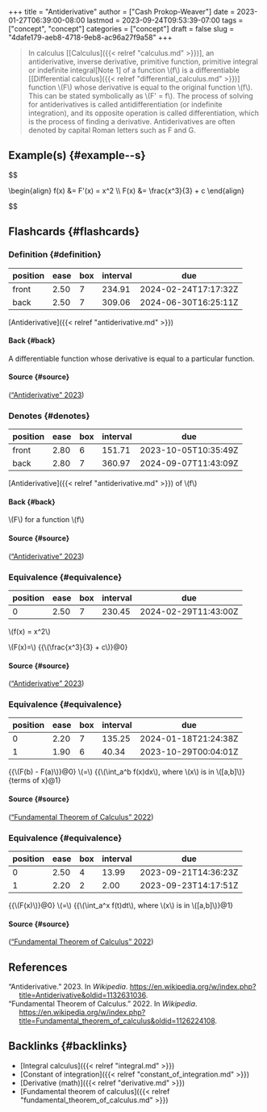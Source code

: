 +++
title = "Antiderivative"
author = ["Cash Prokop-Weaver"]
date = 2023-01-27T06:39:00-08:00
lastmod = 2023-09-24T09:53:39-07:00
tags = ["concept", "concept"]
categories = ["concept"]
draft = false
slug = "4dafe179-aeb8-4718-9eb8-ac96a27f9a58"
+++

> In calculus [[Calculus]({{< relref "calculus.md" >}})], an antiderivative, inverse derivative, primitive function, primitive integral or indefinite integral[Note 1] of a function \\(f\\) is a differentiable [[Differential calculus]({{< relref "differential_calculus.md" >}})] function \\(F\\) whose derivative is equal to the original function \\(f\\). This can be stated symbolically as \\(F' = f\\). The process of solving for antiderivatives is called antidifferentiation (or indefinite integration), and its opposite operation is called differentiation, which is the process of finding a derivative. Antiderivatives are often denoted by capital Roman letters such as F and G.


## Example(s) {#example--s}

$$

\begin{align}
f(x) &= F'(x) = x^2 \\\\
F(x) &= \frac{x^3}{3} + c
\end{align}

$$


## Flashcards {#flashcards}


### Definition {#definition}

| position | ease | box | interval | due                  |
|----------|------|-----|----------|----------------------|
| front    | 2.50 | 7   | 234.91   | 2024-02-24T17:17:32Z |
| back     | 2.50 | 7   | 309.06   | 2024-06-30T16:25:11Z |

[Antiderivative]({{< relref "antiderivative.md" >}})


#### Back {#back}

A differentiable function whose derivative is equal to a particular function.


#### Source {#source}

(<a href="#citeproc_bib_item_1">“Antiderivative” 2023</a>)


### Denotes {#denotes}

| position | ease | box | interval | due                  |
|----------|------|-----|----------|----------------------|
| front    | 2.80 | 6   | 151.71   | 2023-10-05T10:35:49Z |
| back     | 2.80 | 7   | 360.97   | 2024-09-07T11:43:09Z |

[Antiderivative]({{< relref "antiderivative.md" >}}) of \\(f\\)


#### Back {#back}

\\(F\\) for a function \\(f\\)


#### Source {#source}

(<a href="#citeproc_bib_item_1">“Antiderivative” 2023</a>)


### Equivalence {#equivalence}

| position | ease | box | interval | due                  |
|----------|------|-----|----------|----------------------|
| 0        | 2.50 | 7   | 230.45   | 2024-02-29T11:43:00Z |

\\(f(x) = x^2\\)

\\(F(x)=\\) {{\\(\frac{x^3}{3} + c\\)}@0}


#### Source {#source}

(<a href="#citeproc_bib_item_1">“Antiderivative” 2023</a>)


### Equivalence {#equivalence}

| position | ease | box | interval | due                  |
|----------|------|-----|----------|----------------------|
| 0        | 2.20 | 7   | 135.25   | 2024-01-18T21:24:38Z |
| 1        | 1.90 | 6   | 40.34    | 2023-10-29T00:04:01Z |

{{\\(F(b) - F(a)\\)}@0} \\(=\\) {{\\(\int\_a^b f(x)dx\\), where \\(x\\) is in \\([a,b]\\)}{terms of x}@1}


#### Source {#source}

(<a href="#citeproc_bib_item_2">“Fundamental Theorem of Calculus” 2022</a>)


### Equivalence {#equivalence}

| position | ease | box | interval | due                  |
|----------|------|-----|----------|----------------------|
| 0        | 2.50 | 4   | 13.99    | 2023-09-21T14:36:23Z |
| 1        | 2.20 | 2   | 2.00     | 2023-09-23T14:17:51Z |

{{\\(F(x)\\)}@0} \\(=\\) {{\\(\int\_a^x f(t)dt\\), where \\(x\\) is in \\([a,b]\\)}@1}


#### Source {#source}

(<a href="#citeproc_bib_item_2">“Fundamental Theorem of Calculus” 2022</a>)

## References

<style>.csl-entry{text-indent: -1.5em; margin-left: 1.5em;}</style><div class="csl-bib-body">
  <div class="csl-entry"><a id="citeproc_bib_item_1"></a>“Antiderivative.” 2023. In <i>Wikipedia</i>. <a href="https://en.wikipedia.org/w/index.php?title=Antiderivative&oldid=1132631036">https://en.wikipedia.org/w/index.php?title=Antiderivative&#38;oldid=1132631036</a>.</div>
  <div class="csl-entry"><a id="citeproc_bib_item_2"></a>“Fundamental Theorem of Calculus.” 2022. In <i>Wikipedia</i>. <a href="https://en.wikipedia.org/w/index.php?title=Fundamental_theorem_of_calculus&oldid=1126224108">https://en.wikipedia.org/w/index.php?title=Fundamental_theorem_of_calculus&#38;oldid=1126224108</a>.</div>
</div>


## Backlinks {#backlinks}

-   [Integral calculus]({{< relref "integral.md" >}})
-   [Constant of integration]({{< relref "constant_of_integration.md" >}})
-   [Derivative (math)]({{< relref "derivative.md" >}})
-   [Fundamental theorem of calculus]({{< relref "fundamental_theorem_of_calculus.md" >}})
